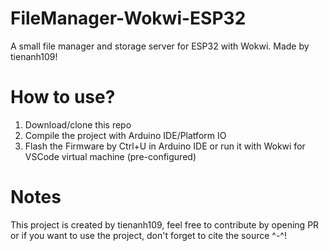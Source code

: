 # FileManager-Wokwi-ESP32
A small file manager and storage server for ESP32 with Wokwi. Made by tienanh109!

# How to use?

1. Download/clone this repo
2. Compile the project with Arduino IDE/Platform IO
3. Flash the Firmware by Ctrl+U in Arduino IDE or run it with Wokwi for VSCode virtual machine (pre-configured)

# Notes

This project is created by tienanh109, feel free to contribute by opening PR or if you want to use the project, don't forget to cite the source ^-^!
